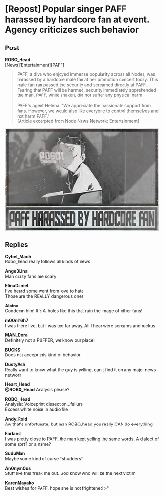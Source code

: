 # [Repost] Popular singer PAFF harassed by hardcore fan at event. Agency criticizes such behavior
## Post
**ROBO_Head**<br>
[News][Entertainment][PAFF]<br>
> PAFF, a diva who enjoyed immense popularity across all Nodes, was harassed by a hardcore male fan at her promotion concert today. This male fan ran passed the security and screamed directly at PAFF. Fearing that PAFF will be harmed, security immediately apprehended the man. PAFF, while shaken, did not suffer any physical harm. <br>
> <br>
> PAFF's agent Helena: "We appreciate the passionate support from fans. However, we would also like everyone to control themselves and not harm PAFF."<br>
[Article excerpted from Node News Network: Entertainment]

![r0701.png](./attachments/r0701.png)
## Replies
**Cybel_Mach**<br>
Robo\_head really follows all kinds of news

**Ange3Lina**<br>
Man crazy fans are scary

**ElinaDaniel**<br>
I've heard some went from love to hate<br>
Those are the REALLY dangerous ones

**Alaina**<br>
Condemn him! It's A-holes like this that ruin the image of other fans!

**m00nl16h7**<br>
I was there live, but I was too far away. All I hear were screams and ruckus

**MAN_Dora**<br>
Definitely not a PUFFER, we know our place!

**BUCK$**<br>
Does not accept this kind of behavior

**DustyAsh**<br>
Really want to know what the guy is yelling, can't find it on any major news network

**Heart_Head**<br>
**@ROBO\_Head** Analysis please?

**ROBO_Head**<br>
Analysis: Voiceprint dissection...failure<br>
Excess white noise in audio file

**Andy_Roid**<br>
Aw that's unfortunate, but man ROBO\_head you really CAN do everything

**Farland**<br>
I was pretty close to PAFF, the man kept yelling the same words. A dialect of some sort? or a name?

**SuduMan**<br>
Maybe some kind of curse \*shudders\*

**An0nym0us**<br>
Stuff like this freak me out. God know who will be the next victim

**KarenMayako**<br>
Best wishes for PAFF, hope she is not frightened >"

